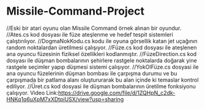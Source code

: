 # Missile-Command-Project
//Eski bir atari oyunu olan Missile Command örnek alınan bir oyundur.
//Ates.cs kod dosyası ile füze ateşlenme ve hedef tespit sistemleri çalıştırılıyor.
//DogmaNokKodu.cs kodu ile oyuna görsellik katan jet uçağının random noktalardan üretilmesi çalışıyor.
//Füze.cs kod dosyası ile ateşlenen ana oyuncu füzesinin fiziksel özellikleri kodlanmıştır.
//FüzeDirection.cs kod dosyası ile düşman bombalarının şehirlere rastgele noktalarda doğarak yine rastgele seçimler yapıp düşmesi sistemi çalışıyor.
//YokOlFüze.cs dosyasi ile ana oyuncu füzelerinin düşman bombası ile çarpışma durumu ve bu çarpışmada bir patlama alanı oluştururarak bu alan içinde ki temaslar kontrol ediliyor.
//Üret.cs kod dosyasi ile düşman bombalarının üretilme fonksiyonu çalışıyor.
Video Link:https://drive.google.com/file/d/1ZQHpN_c2dk-HNKq1q6uXpM7xXDtpiUSX/view?usp=sharing
